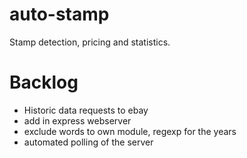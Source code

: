 # auto-stamp
Stamp detection, pricing and statistics.

# Backlog
- Historic data requests to ebay
- add in express webserver
- exclude words to own module, regexp for the years
- automated polling of the server

